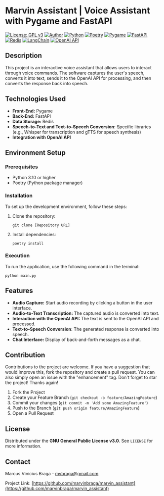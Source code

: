 # Marvin Assistant | Voice Assistant with Pygame and FastAPI
[![License: GPL v3](https://img.shields.io/badge/License-GPLv3-blue.svg)](https://www.gnu.org/licenses/gpl-3.0)
[![Author](https://img.shields.io/badge/author-Marcus%20Vinicius%20Braga-blue.svg)](https://www.linkedin.com/in/marvinbraga/)
[![Python](https://img.shields.io/badge/Python-3.10-blue.svg)](https://www.python.org/downloads/release/python-3100/)
[![Poetry](https://img.shields.io/badge/Poetry-1.1.6-blue.svg)](https://python-poetry.org/)
[![Pygame](https://img.shields.io/badge/Pygame-2.0.1-orange.svg)](https://www.pygame.org/news)
[![FastAPI](https://img.shields.io/badge/FastAPI-0.65.2-green.svg)](https://fastapi.tiangolo.com/)
[![Redis](https://img.shields.io/badge/Redis-6.2.5-red.svg)](https://redis.io/)
[![LangChain](https://img.shields.io/badge/LangChain%20Framework-latest-blue.svg)](https://github.com/langchain-ai/langchain)
[![OpenAI API](https://img.shields.io/badge/OpenAI%20API-0.28.1-orange.svg)](https://beta.openai.com/)

## Description

This project is an interactive voice assistant that allows users to interact through voice commands. The software captures the user's speech, converts it into text, sends it to the OpenAI API for processing, and then converts the response back into speech.

## Technologies Used

- **Front-End:** Pygame
- **Back-End:** FastAPI
- **Data Storage:** Redis
- **Speech-to-Text and Text-to-Speech Conversion:** Specific libraries (e.g., Whisper for transcription and gTTS for speech synthesis)
- **Integration with OpenAI API**

## Environment Setup

### Prerequisites

- Python 3.10 or higher
- Poetry (Python package manager)

### Installation

To set up the development environment, follow these steps:

1. Clone the repository:
   ```
   git clone [Repository URL]
   ```
2. Install dependencies:
   ```
   poetry install
   ```

### Execution

To run the application, use the following command in the terminal:

```
python main.py
```

## Features

- **Audio Capture:** Start audio recording by clicking a button in the user interface.
- **Audio-to-Text Transcription:** The captured audio is converted into text.
- **Interaction with the OpenAI API:** The text is sent to the OpenAI API and processed.
- **Text-to-Speech Conversion:** The generated response is converted into speech.
- **Chat Interface:** Display of back-and-forth messages as a chat.

## Contribution

Contributions to the project are welcome. If you have a suggestion that would improve this, fork the repository and create a pull request. You can also simply open an issue with the "enhancement" tag. Don't forget to star the project! Thanks again!

1. Fork the Project
2. Create your Feature Branch (`git checkout -b feature/AmazingFeature`)
3. Commit your changes (`git commit -m 'Add some AmazingFeature'`)
4. Push to the Branch (`git push origin feature/AmazingFeature`)
5. Open a Pull Request

## License

Distributed under the **GNU General Public License v3.0**. See `LICENSE` for more information.

## Contact

Marcus Vinicius Braga - [mvbraga@gmail.com](mailto:mvbraga@gmail.com)

Project Link: [https://github.com/marvinbraga/marvin_assistant](https://github.com/marvinbraga/marvin_assistant)
